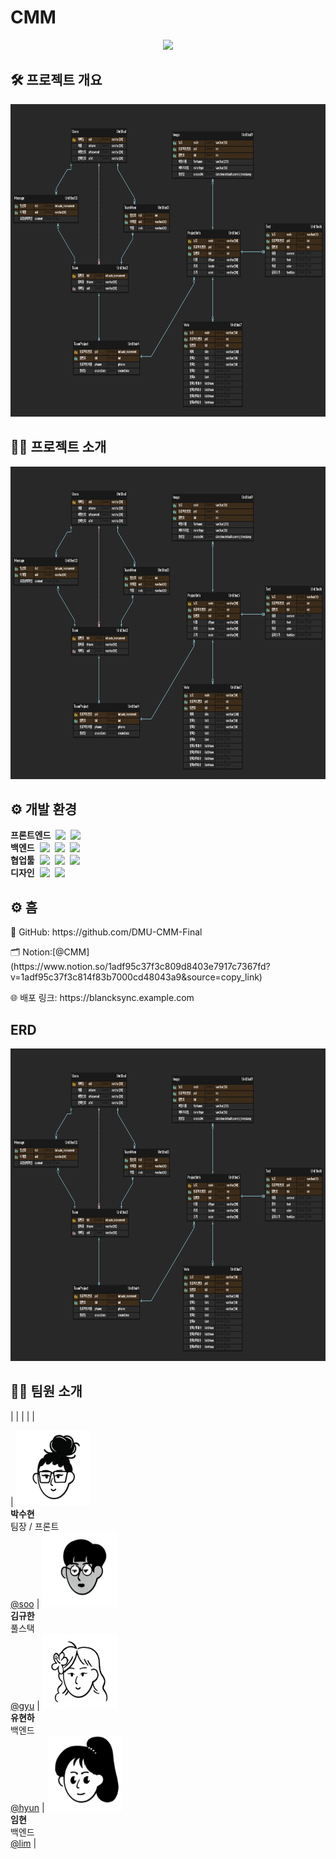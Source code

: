 # CMM
<p align="center">
  <img src="https://capsule-render.vercel.app/api?type=wave&color=EDE9F2&height=300&section=header&text=Blanck%20Sync&fontSize=60&fontColor=3B3740&animation=fadeIn" />
</p>


## 🛠️ 프로젝트 개요
 <img src="images/erd.png" width="800" height="500">


## 🧑‍💻 프로젝트 소개
 <img src="images/erd.png" width="800" height="500">


## ⚙️ 개발 환경

<div style="display: flex; justify-content: center; gap: 20px; flex-wrap: wrap;">

</div>
<div style="display: flex; align-items: center; gap: 8px; margin: 0;">
  <h4 style="margin: 0;">프론트엔드</h4>
  <img src="https://img.shields.io/badge/React-61DAFB?style=flat&logo=React&logoColor=white" />
  <img src="https://img.shields.io/badge/Typescript-3178C6?style=flat&logo=Typescript&logoColor=white" />
</div>

<div style="display: flex; align-items: center; gap: 8px; margin: 0;">
  <h4 style="margin: 0;">백엔드</h4>
  <img src="https://img.shields.io/badge/Node.js-339933?style=flat&logo=Node.js&logoColor=white" />
  <img src="https://img.shields.io/badge/MySQL-4479A1?style=flat&logo=MySQL&logoColor=white" />
  <img src="https://img.shields.io/badge/AmazonAWS-232F3E?style=flat&logo=Amazon%20AWS&logoColor=white" />
</div>

<div style="display: flex; align-items: center; gap: 8px; margin: 0;">
  <h4 style="margin: 0;">협업툴</h4>
  <img src="https://img.shields.io/badge/Notion-FFFFFF?style=flat&logo=Notion&logoColor=black" />
  <img src="https://img.shields.io/badge/GitHub-181717?style=flat&logo=GitHub&logoColor=white" />
  <img src="https://img.shields.io/badge/Discord-5865F2?style=flat&logo=Discord&logoColor=white" />
</div>

<div style="display: flex; align-items: center; gap: 8px; margin: 0;">
  <h4 style="margin: 0;">디자인</h4>
  <img src="https://img.shields.io/badge/Figma-F24E1E?style=flat&logo=Figma&logoColor=white" />
  <img src="https://img.shields.io/badge/Canva-00C4CC?style=flat&logo=Canva&logoColor=white" />
</div>
</div>


## ⚙️ 흠
<p>🐙 GitHub: https://github.com/DMU-CMM-Final</p>
<p>🗂 Notion:[@CMM](https://www.notion.so/1adf95c37f3c809d8403e7917c7367fd?v=1adf95c37f3c814f83b7000cd48043a9&source=copy_link)</p>
<p>🌐 배포 링크: https://blancksync.example.com</p>

## ERD
 <img src="images/erd.png" width="800" height="500">


## 🧑‍🎨 팀원 소개

|  |  |  |  |

| <img src="images/soo.png" width="120" height="120"><br>**박수현**<br>팀장 / 프론트<br><a href="https://github.com/park-soo-hyeon">@soo</a> | <img src="images/gyu.png" width="120" height="120"><br>**김규한**<br>풀스택<br><a href="https://github.com/gyuhan0114">@gyu</a> | <img src="images/hyun.png" width="120" height="120"><br>**유현하**<br>백엔드<br><a href="https://github.com/yoohyunha">@hyun</a> | <img src="images/lim.png" width="120" height="120"><br>**임현**<br>백엔드<br><a href="https://github.com/limhyun0319">@lim</a> |


